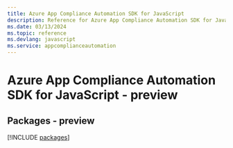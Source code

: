 ```yaml
---
title: Azure App Compliance Automation SDK for JavaScript
description: Reference for Azure App Compliance Automation SDK for JavaScript
ms.date: 03/13/2024
ms.topic: reference
ms.devlang: javascript
ms.service: appcomplianceautomation
---
```

# Azure App Compliance Automation SDK for JavaScript - preview
## Packages - preview
[!INCLUDE [packages](app-compliance-automation-index.md)]